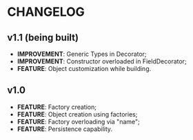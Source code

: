 # CHANGELOG

## v1.1 (being built)

* **IMPROVEMENT**: Generic Types in Decorator;
* **IMPROVEMENT**: Constructor overloaded in FieldDecorator;
* **FEATURE**: Object customization while building.

## v1.0

* **FEATURE**: Factory creation;
* **FEATURE**: Object creation using factories;
* **FEATURE**: Factory overloading via "name";
* **FEATURE**: Persistence capability.
